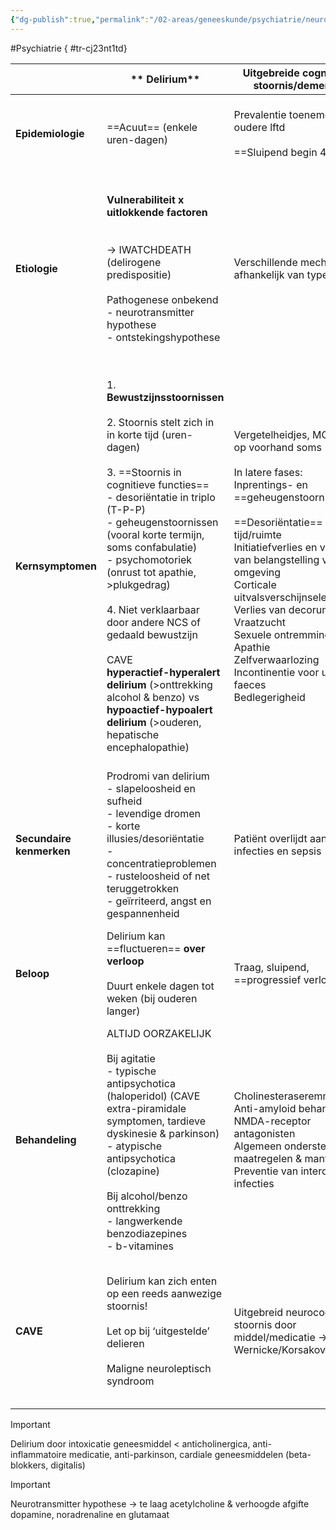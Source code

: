 ```yaml
---
{"dg-publish":true,"permalink":"/02-areas/geneeskunde/psychiatrie/neurocognitive-disorders/","noteIcon":"","created":"2024-11-24T10:55:44.729+01:00","updated":"2024-12-31T16:51:47.381+01:00"}
---
```


#Psychiatrie
{ #tr-cj23nt1td}


|                          | **  Delirium**                                                                                                                                                                                                                                                                                                                                                                                                                                                                                                                                                 | **Uitgebreide cognitieve stoornis/dementie**                                                                                                                                                                                                                                                                                                                                                                                                      | **Depressieve stoornis**                                                                                                                                                                                                                                                                                                                                                                                                                                                                                                                                                                                                                                                                          |
| ------------------------ | -------------------------------------------------------------------------------------------------------------------------------------------------------------------------------------------------------------------------------------------------------------------------------------------------------------------------------------------------------------------------------------------------------------------------------------------------------------------------------------------------------------------------------------------------------------- | ------------------------------------------------------------------------------------------------------------------------------------------------------------------------------------------------------------------------------------------------------------------------------------------------------------------------------------------------------------------------------------------------------------------------------------------------- | ------------------------------------------------------------------------------------------------------------------------------------------------------------------------------------------------------------------------------------------------------------------------------------------------------------------------------------------------------------------------------------------------------------------------------------------------------------------------------------------------------------------------------------------------------------------------------------------------------------------------------------------------------------------------------------------------- |
| **Epidemiologie**        | ==Acuut== (enkele uren-dagen)                                                                                                                                                                                                                                                                                                                                                                                                                                                                                                                                  | Prevalentie toenemend op oudere lftd  <br>  <br>==Sluipend begin 45-70j                                                                                                                                                                                                                                                                                                                                                                           | 14,8 %  <br>V x 2 > M  <br>Mediane leeftijd 27-28j (adolescentie tot late leven)  <br>  <br>==Variable onset==                                                                                                                                                                                                                                                                                                                                                                                                                                                                                                                                                                                    |
| **Etiologie**            | **Vulnerabiliteit x uitlokkende factoren  <br>  <br>**  <br>→ IWATCHDEATH (delirogene predispositie)  <br>  <br>Pathogenese onbekend  <br>- neurotransmitter hypothese  <br>- ontstekingshypothese                                                                                                                                                                                                                                                                                                                                                             | Verschillende mechanisme afhankelijk van type                                                                                                                                                                                                                                                                                                                                                                                                     | Duidelijke genetische voorbeschiktheid  <br>Gestoorde HPA-as (50% fails dexamethasne test)  <br>Mono-amine hypothese  <br>BDNF  <br>Immunologische factoren  <br>Cognitieve factoren die depressie in stand houden  <br>  <br>**! Persoonlijkheidsstoornissen !  <br>  <br>**Sociale factoren                                                                                                                                                                                                                                                                                                                                                                                                     |
| **Kernsymptomen**        | 1. **Bewustzijnsstoornissen**  <br>  <br>2. Stoornis stelt zich in in korte tijd (uren-dagen)  <br>  <br>3.  ==Stoornis in cognitieve functies==  <br>- desoriëntatie in triplo (T-P-P)  <br>- geheugenstoornissen (vooral korte termijn, soms confabulatie)  <br>- psychomotoriek (onrust tot apathie, >plukgedrag)  <br>  <br>4. Niet verklaarbaar door andere NCS of gedaald bewustzijn  <br>  <br>CAVE  <br>**hyperactief-hyperalert delirium** (>onttrekking alcohol & benzo) vs **hypoactief-hypoalert delirium** (>ouderen, hepatische encephalopathie) | Vergetelheidjes, MCI jaren op voorhand soms  <br>  <br>In latere fases:  <br>Inprentings- en  <br>==geheugenstoornissen==  <br>  <br>==Desoriëntatie== in tijd/ruimte  <br>Initiatiefverlies en verlies van belangstelling voor de omgeving  <br>Corticale uitvalsverschijnselen  <br>Verlies van decorum  <br>Vraatzucht  <br>Sexuele ontremming  <br>Apathie  <br>Zelfverwaarlozing  <br>Incontinentie voor urine en faeces  <br>Bedlegerigheid | **Stemmingsstoornissen centraal  <br>  <br>  <br>**Afwijkingen in **5 of meer** symptoomdomeinen (sws 1 en 2), **bijna elke dag voor 2 weken**  <br>- depressieve stemming of irritabiliteit (kinderen)  <br>- interesseverlies/anhedonie  <br>- gewichtsverlies/toename  <br>- insomnie (80%) /hypersomnie (20%)  <br>- psychomotore agitatie/retardatie (80%)  <br>- energieverlies  <br>- gevoelens van waardeloosheid of schuld  <br>- cognitie: concentratieverlies of besluiteloosheid  <br>-  ==geheugen intact==  <br>- gedachten aan de dood (BEVRAGEN!, hopeloosheid belangrijkste voorspeller)  <br>  <br>Niet door een somatische aandoening, (genees)middel of psychotische stoornis |
| **Secundaire kenmerken** | Prodromi van delirium  <br>- slapeloosheid en sufheid  <br>- levendige dromen  <br>- korte illusies/desoriëntatie  <br>- concentratieproblemen  <br>- rusteloosheid of net teruggetrokken  <br>- geïrriteerd, angst en gespannenheid                                                                                                                                                                                                                                                                                                                           | Patiënt overlijdt aan infecties en sepsis                                                                                                                                                                                                                                                                                                                                                                                                         | Vaak middelenmisbruik                                                                                                                                                                                                                                                                                                                                                                                                                                                                                                                                                                                                                                                                             |
| **Beloop**               | Delirium kan ==fluctueren== **over verloop**  <br>  <br>Duurt enkele dagen tot weken (bij ouderen langer)                                                                                                                                                                                                                                                                                                                                                                                                                                                      | Traag, sluipend, ==progressief verloop==                                                                                                                                                                                                                                                                                                                                                                                                          | 50% recidiveert, toenemend na elke episode  <br>  <br>Bij ernstige depressies komt 25% niet in remissie  <br>  <br>  <br>==Diurnale variatie==                                                                                                                                                                                                                                                                                                                                                                                                                                                                                                                                                    |
| **Behandeling**          | ALTIJD OORZAKELIJK  <br>  <br>Bij agitatie  <br>- typische antipsychotica (haloperidol) (CAVE extra-piramidale symptomen, tardieve dyskinesie & parkinson)  <br>- atypische antipsychotica (clozapine)  <br>  <br>Bij alcohol/benzo onttrekking  <br>- langwerkende benzodiazepines  <br>- b-vitamines                                                                                                                                                                                                                                                         | Cholinesteraseremmers  <br>Anti-amyloid behandeling  <br>NMDA-receptor antagonisten  <br>Algemeen ondersteunende maatregelen & mantelzorg  <br>Preventie van intercurrente infecties                                                                                                                                                                                                                                                              | Psycho-educatie belangrijkste instrument! → beter inzicht en therapietrouw  <br>  <br>Lichte depressie → medicatie = psychotherapie  <br>Ernstige depressie → medicatie > psychotherapie (ook bij suïcidaliteit, fam anamnese +, sociaal steunsysteem -, gebrekkig leervermogen, vroeger aanslaan van medicatie…)  <br>  <br>TCA, SSRI, SNRI, NDRI, Ketamine                                                                                                                                                                                                                                                                                                                                      |
| **CAVE**                 | Delirium kan zich enten op een reeds aanwezige stoornis!  <br>  <br>Let op bij ‘uitgestelde’ delieren  <br>  <br>Maligne neuroleptisch syndroom                                                                                                                                                                                                                                                                                                                                                                                                                | Uitgebreid neurocognitieve stoornis door middel/medicatie → Wernicke/Korsakov                                                                                                                                                                                                                                                                                                                                                                     | Betrokkenheid schade aan **fronto-subcorticale circuits** is belangrijk! (bv Parkinson)  <br>  <br>**Drugs & alcohol** → let op voor suïcide, remmende factoren vallen weg  <br>Nood aan  <br>**afbouw** antidepressiva → dervingssymptomen voorkomen                                                                                                                                                                                                                                                                                                                                                                                                                                             |


> [!important]  
> Delirium door intoxicatie geneesmiddel < anticholinergica, anti-inflammatoire medicatie, anti-parkinson, cardiale geneesmiddelen (beta-blokkers, digitalis)  
  
> [!important]  
> Neurotransmitter hypothese → te laag acetylcholine & verhoogde afgifte dopamine, noradrenaline en glutamaat